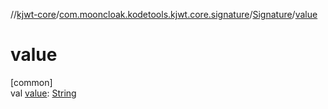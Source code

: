 //[kjwt-core](../../../index.md)/[com.mooncloak.kodetools.kjwt.core.signature](../index.md)/[Signature](index.md)/[value](value.md)

# value

[common]\
val [value](value.md): [String](https://kotlinlang.org/api/latest/jvm/stdlib/kotlin/-string/index.html)
